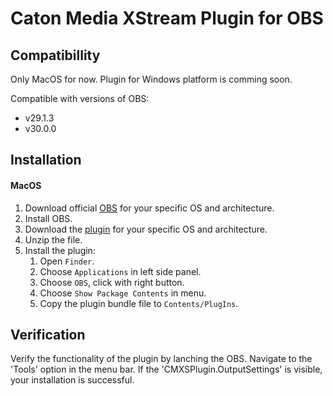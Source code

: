 # Caton Media XStream Plugin for OBS

## Compatibillity
Only MacOS for now. Plugin for Windows platform is comming soon.

Compatible with versions of OBS:
* v29.1.3
* v30.0.0

## Installation
#### MacOS

1. Download official [OBS](https://github.com/obsproject/obs-studio/releases) for your specific OS and architecture.
2. Install OBS.
3. Download the [plugin](https://github.com/Caton-Technology/cmxs-plugin-for-obs/releases) for your specific OS and architecture.
4. Unzip the file.
5. Install the plugin:
	1. Open `Finder`.
	2. Choose `Applications` in left side panel.
	3. Choose `OBS`, click with right button.
	4. Choose `Show Package Contents` in menu.
	5. Copy the plugin bundle file to `Contents/PlugIns`.

## Verification
Verify the functionality of the plugin by lanching the OBS. Navigate to the 'Tools' option in the menu bar. If the 'CMXSPlugin.OutputSettings' is visible, your installation is successful.
